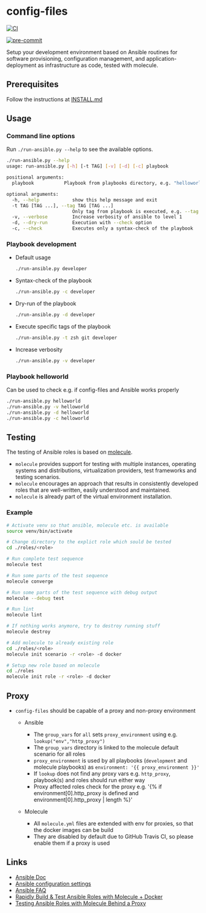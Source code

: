 # config-files

[![CI](https://github.com/cmuck/config-files/actions/workflows/ci.yml/badge.svg?event=schedule)](https://github.com/cmuck/config-files/actions/workflows/ci.yml)

[![pre-commit](https://img.shields.io/badge/pre--commit-enabled-brightgreen?logo=pre-commit&logoColor=white)](https://github.com/pre-commit/pre-commit)

Setup your development environment based on Ansible routines for software
provisioning, configuration management, and application-deployment as
infrastructure as code, tested with molecule.

## Prerequisites

Follow the instructions at [INSTALL.md](./INSTALL.md)

## Usage

### Command line options

Run `./run-ansible.py --help` to see the available options.

```sh
./run-ansible.py --help
usage: run-ansible.py [-h] [-t TAG] [-v] [-d] [-c] playbook

positional arguments:
  playbook           Playbook from playbooks directory, e.g. "helloworld"

optional arguments:
  -h, --help            show this help message and exit
  -t TAG [TAG ...], --tag TAG [TAG ...]
                        Only tag from playbook is executed, e.g. --tag zsh git
  -v, --verbose         Increase verbosity of ansible to level 1
  -d, --dry-run         Execution with --check option
  -c, --check           Executes only a syntax-check of the playbook

```

### Playbook development

- Default usage

  ```sh
  ./run-ansible.py developer
  ```

- Syntax-check of the playbook

  ```sh
  ./run-ansible.py -c developer
  ```

- Dry-run of the playbook

  ```sh
  ./run-ansible.py -d developer
  ```

- Execute specific tags of the playbook

  ```sh
  ./run-ansible.py -t zsh git developer
  ```

- Increase verbosity

  ```sh
  ./run-ansible.py -v developer
  ```

### Playbook helloworld

Can be used to check e.g. if config-files and Ansible works properly

```sh
./run-ansible.py helloworld
./run-ansible.py -v helloworld
./run-ansible.py -d helloworld
./run-ansible.py -c helloworld
```

## Testing

The testing of Ansible roles is based on
[molecule](https://molecule.readthedocs.io/en/stable/index.html).

- `molecule` provides support for testing with multiple instances, operating
  systems and distributions, virtualization providers, test frameworks and
  testing scenarios.
- `molecule` encourages an approach that results in consistently developed roles
  that are well-written, easily understood and maintained.
- `molecule` is already part of the virtual environment installation.

### Example

```sh
# Activate venv so that ansible, molecule etc. is available
source venv/bin/activate

# Change directory to the explict role which sould be tested
cd ./roles/<role>

# Run complete test sequence
molecule test

# Run some parts of the test sequence
molecule converge

# Run some parts of the test sequence with debug output
molecule --debug test

# Run lint
molecule lint

# If nothing works anymore, try to destroy running stuff
molecule destroy

# Add molecule to already existing role
cd ./roles/<role>
molecule init scenario -r <role> -d docker

# Setup new role based on molecule
cd ./roles
molecule init role -r <role> -d docker
```

## Proxy

- `config-files` should be capable of a proxy and non-proxy environment
  - Ansible

    - The `group_vars` for `all` sets `proxy_environment` using e.g.
      `lookup("env","http_proxy")`
    - The `group_vars` directory is linked to the molecule default scenario for
      all roles
    - `proxy_environment` is used by all playbooks (`development` and molecule
      playbooks) as `environment: '{{ proxy_environment }}'`
    - If `lookup` does not find any proxy vars e.g. `http_proxy`, playbook(s)
      and roles should run either way
    - Proxy affected roles check for the proxy e.g. '{% if
      environment\[0\].http_proxy is defined and environment\[0\].http_proxy |
      length %}'

  - Molecule

    - All `molecule.yml` files are extended with env for proxies, so that the
      docker images can be build
    - They are disabled by default due to GitHub Travis CI, so please enable
      them if a proxy is used

## Links

- [Ansible Doc](https://docs.ansible.com/)
- [Ansible configuration settings](https://docs.ansible.com/ansible/2.8/reference_appendices/config.html)
- [Ansible FAQ](https://docs.ansible.com/ansible/latest/reference_appendices/faq.html)
- [Rapidly Build & Test Ansible Roles with Molecule + Docker](https://www.youtube.com/watch?v=DAnMyBZ8-Qs)
- [Testing Ansible Roles with Molecule Behind a Proxy](https://renaudmarti.net/posts/molecule-proxy-support/)
